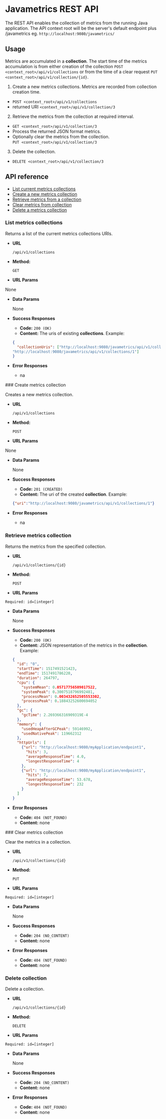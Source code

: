 # Javametrics REST API


The REST API enables the collection of metrics from the running Java application. The API context root will be the server's default endpoint plus /javametrics eg.
`http://localhost:9080/javametrics/`

## Usage
Metrics are accumulated in a **collection**.
The start time of the metrics accumulation is from either creation of the collection
`POST <context_root>/api/v1/collections`
or from the time of a clear request
`PUT <context_root>/api/v1/collection/{id}`.


1. Create a new metrics collections. Metrics are recorded from collection creation time.
  - `POST <context_root>/api/v1/collections`
  - returned URI `<context_root>/api/v1/collection/3`
2. Retrieve the metrics from the collection at required interval.
  - `GET <context_root>/api/v1/collection/3`
  - Process the returned JSON format metrics.
  - Optionally clear the metrics from the collection.<br>
  `PUT <context_root>/api/v1/collection/3`
3. Delete the collection.
  - `DELETE <context_root>/api/v1/collection/3`



## API reference

* [List current metrics collections](#list_collections)
* [Create a new metrics collection](#create_collection)
* [Retrieve metrics from a collection](#retrieve_collection)
* [Clear metrics from collection](#clear_collection)
* [Delete a metrics collection](#delete_collection)

### <a name="list_collections"></a>List metrics collections

Returns a list of the current metrics collections URIs.

* **URL**

  `/api/v1/collections`

* **Method:**

  `GET`

*  **URL Params**

  None

* **Data Params**

  None

* **Success Responses**

  * **Code:** `200 (OK)`
  * **Content:** The uris of existing **collections**.
  Example:
  ```JSON
  {
    "collectionUris": ["http://localhost:9080/javametrics/api/v1/collections/0",
  "http://localhost:9080/javametrics/api/v1/collections/1"]
  }
  ```

* **Error Responses**

  * na


### <a name="create_collection"></a>Create metrics collection

Creates a new metrics collection.

* **URL**

  `/api/v1/collections`

* **Method:**

  `POST`

*  **URL Params**

  None

* **Data Params**

  None

* **Success Responses**

  * **Code:** `201 (CREATED)`
  * **Content:** The uri of the created **collection**.
  Example:
  ```JSON
  {"uri":"http://localhost:9080/javametrics/api/v1/collections/1"}
  ```

* **Error Responses**

  * na

### <a name="retrieve_collection"></a>Retrieve metrics collection

Returns the metrics from the specified collection.

* **URL**

  `/api/v1/collections/{id}`

* **Method:**

  `POST`

*  **URL Params**

  `Required: id=[integer]`

* **Data Params**

  None

* **Success Responses**

  * **Code:** `200 (OK)`
  * **Content:** JSON representation of the metrics in the **collection**.
  Example:
  ```JSON
  {
    "id": "0",
    "startTime": 1517491521423,
    "endTime": 1517491786220,
    "duration": 264797,
    "cpu": {
      "systemMean": 0.05717756509017522,
      "systemPeak": 0.3007518796992481,
      "processMean": 0.003432652505553302,
      "processPeak": 0.18843252600694052
    },
    "gc": {
      "gcTime": 2.269366316909319E-4
    },
    "memory": {
      "usedHeapAfterGCPeak": 59146992,
      "usedNativePeak": 119662312
    },
    "httpUrls": [
      {"url": "http://localhost:9080/myApplication/endpoint1",
        "hits": 3,
        "averageResponseTime": 4.0,
        "longestResponseTime": 4
      },
      {"url": "http://localhost:9080/myApplication/endpoint1",
        "hits": 7,
        "averageResponseTime": 53.678,
        "longestResponseTime": 232
      }
    ]
  }
  ```


* **Error Responses**

  * **Code:** `404 (NOT_FOUND)`
  * **Content:** none


### <a name="clear_collection"></a>Clear metrics collection

Clear the metrics in a collection.

* **URL**

  `/api/v1/collections/{id}`

* **Method:**

  `PUT`

*  **URL Params**

  `Required: id=[integer]`

* **Data Params**

  None

* **Success Responses**

  * **Code:** `204 (NO_CONTENT)`
  * **Content:** none

* **Error Responses**
  * **Code:** `404 (NOT_FOUND)`
  * **Content:** none



### <a name="delete_collection"></a>Delete collection

Delete a collection.

* **URL**

  `/api/v1/collections/{id}`

* **Method:**

  `DELETE`

*  **URL Params**

  `Required: id=[integer]`

* **Data Params**

  None

* **Success Responses**

  * **Code:** `204 (NO_CONTENT)`
  * **Content:** none

* **Error Responses**
  * **Code:** `404 (NOT_FOUND)`
  * **Content:** none
